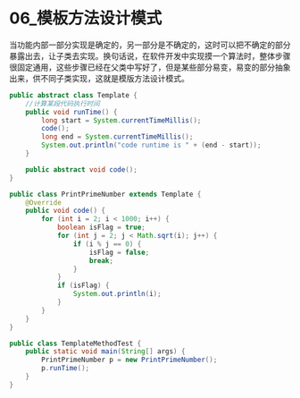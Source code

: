 # 06_模板方法设计模式

当功能内部一部分实现是确定的，另一部分是不确定的，这时可以把不确定的部分暴露出去，让子类去实现。换句话说，在软件开发中实现摸一个算法时，整体步骤很固定通用，这些步骤已经在父类中写好了，但是某些部分易变，易变的部分抽象出来，供不同子类实现，这就是模版方法设计模式。

```java
public abstract class Template {
    //计算某段代码执行时间
    public void runTime() {
        long start = System.currentTimeMillis();
        code();
        long end = System.currentTimeMillis();
        System.out.println("code runtime is " + (end - start));
    }

    public abstract void code();
}
```

```java
public class PrintPrimeNumber extends Template {
    @Override
    public void code() {
        for (int i = 2; i < 1000; i++) {
            boolean isFlag = true;
            for (int j = 2; j < Math.sqrt(i); j++) {
                if (i % j == 0) {
                    isFlag = false;
                    break;
                }
            }
            if (isFlag) {
                System.out.println(i);
            }
        }
    }
}
```

```java
public class TemplateMethodTest {
    public static void main(String[] args) {
        PrintPrimeNumber p = new PrintPrimeNumber();
        p.runTime();
    }
}
```


